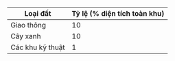 | Loại đất         |   Tỷ lệ (% diện tích toàn khu) |
|------------------|--------------------------------|
| Giao thông       |                             10 |
| Cây xanh         |                             10 |
| Các khu kỹ thuật |                              1 |